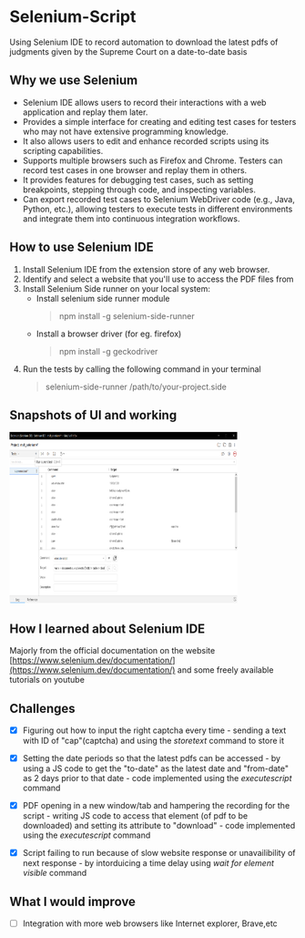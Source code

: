 # Selenium-Script #

Using Selenium IDE to record automation to download the latest pdfs of judgments given by the Supreme Court on a date-to-date basis


## Why we use Selenium ##

- Selenium IDE allows users to record their interactions with a web application and replay them later. 
- Provides a simple interface for creating and editing test cases for testers who may not have extensive programming knowledge.
- It also allows users to edit and enhance recorded scripts using its scripting capabilities. 
- Supports multiple browsers such as Firefox and Chrome. Testers can record test cases in one browser and replay them in others.
- It provides features for debugging test cases, such as setting breakpoints, stepping through code, and inspecting variables. 
- Can export recorded test cases to Selenium WebDriver code (e.g., Java, Python, etc.), allowing testers to execute tests in different environments and integrate them into continuous integration workflows.

## How to use Selenium IDE ## 

1. Install Selenium IDE from the extension store of any web browser.
2. Identify and select a website that you'll use to access the PDF files from
3. Install Selenium Side runner on your local system:
   - Install selenium side runner module
       > npm install -g selenium-side-runner
   - Install a browser driver (for eg. firefox)
       > npm install -g geckodriver
4. Run the tests by calling the following command in your terminal
     > selenium-side-runner /path/to/your-project.side

## Snapshots of UI and working ##
<img src="https://github.com/srujan-bidgar/Selenium-IDE-script/blob/main/Screenshot%202024-03-04%20015323.png" width="400" height="300" />
     
## How I learned about Selenium IDE ##

Majorly from the official documentation on the website [https://www.selenium.dev/documentation/](https://www.selenium.dev/documentation/) and some freely available tutorials on youtube


## Challenges ##
- [x] Figuring out how to input the right captcha every time - sending a text with ID of "cap"(captcha) and using the _storetext_ command to store it
- [x] Setting the date periods so that the latest pdfs can be accessed - by using a JS code to get the "to-date" as the latest date and "from-date" as 2 days prior to that date - code implemented using the    _executescript_ command
- [x] PDF opening in a new window/tab and hampering the recording for the script - writing JS code to access that element (of pdf to be downloaded) and setting its attribute to "download" - code implemented using the    _executescript_ command
- [x] Script failing to run because of slow website response or unavailibility of next response - by intorduicing a time delay using _wait for element visible_ command


## What I would improve ##

-[ ] Integration with more web browsers like Internet explorer, Brave,etc



